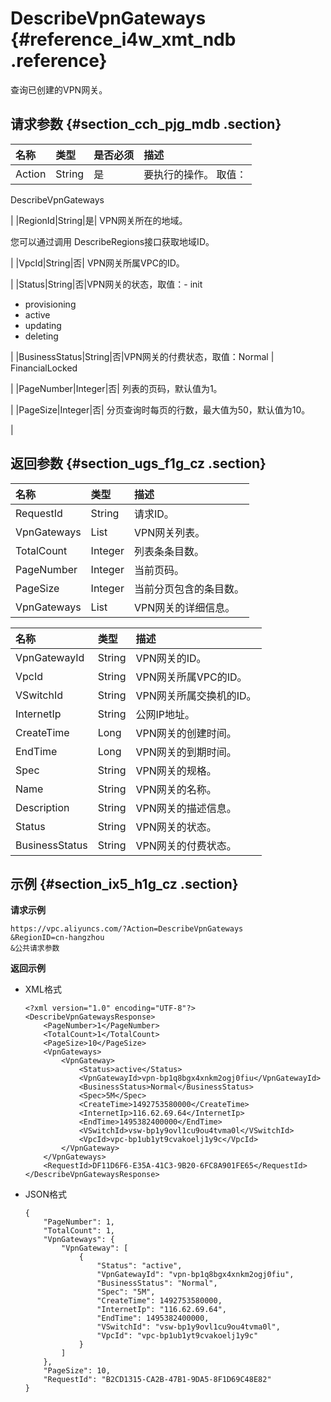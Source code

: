 # DescribeVpnGateways {#reference_i4w_xmt_ndb .reference}

查询已创建的VPN网关。

## 请求参数 {#section_cch_pjg_mdb .section}

|名称|类型|是否必须|描述|
|:-|:-|:---|:-|
|Action|String|是| 要执行的操作。 取值：

 DescribeVpnGateways

 |
|RegionId|String|是| VPN网关所在的地域。

 您可以通过调用 DescribeRegions接口获取地域ID。

 |
|VpcId|String|否| VPN网关所属VPC的ID。

 |
|Status|String|否|VPN网关的状态，取值：-   init
-   provisioning
-   active
-   updating
-   deleting

|
|BusinessStatus|String|否|VPN网关的付费状态，取值：Normal | FinancialLocked

|
|PageNumber|Integer|否| 列表的页码，默认值为1。

 |
|PageSize|Integer|否| 分页查询时每页的行数，最大值为50，默认值为10。

 |

## 返回参数 {#section_ugs_f1g_cz .section}

|名称|类型|描述|
|:-|:-|:-|
|RequestId|String|请求ID。|
|VpnGateways|List|VPN网关列表。|
|TotalCount|Integer|列表条条目数。|
|PageNumber|Integer|当前页码。|
|PageSize|Integer|当前分页包含的条目数。|
|VpnGateways|List|VPN网关的详细信息。|

|名称|类型|描述|
|:-|:-|:-|
|VpnGatewayId|String|VPN网关的ID。|
|VpcId|String|VPN网关所属VPC的ID。|
|VSwitchId|String|VPN网关所属交换机的ID。|
|InternetIp|String|公网IP地址。|
|CreateTime|Long|VPN网关的创建时间。|
|EndTime|Long|VPN网关的到期时间。|
|Spec |String|VPN网关的规格。|
|Name |String|VPN网关的名称。|
|Description |String|VPN网关的描述信息。|
|Status |String|VPN网关的状态。|
|BusinessStatus |String|VPN网关的付费状态。|

## 示例 {#section_ix5_h1g_cz .section}

**请求示例**

``` {#DESCRIBEVPN}
https://vpc.aliyuncs.com/?Action=DescribeVpnGateways
&RegionID=cn-hangzhou
&公共请求参数
```

**返回示例**

-   XML格式

    ```
    <?xml version="1.0" encoding="UTF-8"?>
    <DescribeVpnGatewaysResponse>
        <PageNumber>1</PageNumber>
        <TotalCount>1</TotalCount>
        <PageSize>10</PageSize>
        <VpnGateways>
            <VpnGateway>
                <Status>active</Status>
                <VpnGatewayId>vpn-bp1q8bgx4xnkm2ogj0fiu</VpnGatewayId>
                <BusinessStatus>Normal</BusinessStatus>
                <Spec>5M</Spec>
                <CreateTime>1492753580000</CreateTime>
                <InternetIp>116.62.69.64</InternetIp>
                <EndTime>1495382400000</EndTime>
                <VSwitchId>vsw-bp1y9ovl1cu9ou4tvma0l</VSwitchId>
                <VpcId>vpc-bp1ub1yt9cvakoelj1y9c</VpcId>
            </VpnGateway>
        </VpnGateways>
        <RequestId>DF11D6F6-E35A-41C3-9B20-6FC8A901FE65</RequestId>
    </DescribeVpnGatewaysResponse>
    ```

-   JSON格式

    ```
    {
        "PageNumber": 1, 
        "TotalCount": 1, 
        "VpnGateways": {
            "VpnGateway": [
                {
                    "Status": "active", 
                    "VpnGatewayId": "vpn-bp1q8bgx4xnkm2ogj0fiu", 
                    "BusinessStatus": "Normal", 
                    "Spec": "5M", 
                    "CreateTime": 1492753580000, 
                    "InternetIp": "116.62.69.64", 
                    "EndTime": 1495382400000, 
                    "VSwitchId": "vsw-bp1y9ovl1cu9ou4tvma0l", 
                    "VpcId": "vpc-bp1ub1yt9cvakoelj1y9c"
                }
            ]
        }, 
        "PageSize": 10, 
        "RequestId": "B2CD1315-CA2B-47B1-9DA5-8F1D69C48E82"
    }
    ```


